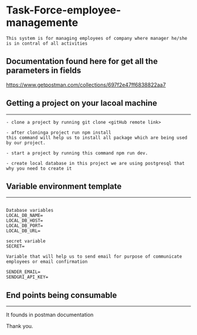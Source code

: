 # Task-Force-employee-managemente
```
This system is for managing employees of company where manager he/she is in contral of all activities 
```
## Documentation found here for get all the parameters in fields

https://www.getpostman.com/collections/697f2e47ff6838822aa7


## Getting a project on your lacoal machine
****
```
- clone a project by running git clone <gitHub remote link>

- after cloninga project run npm install
this command will help us to install all package which are being used by our project.

- start a project by running this command npm run dev.

- create local database in this project we are using postgresql that why you need to create it
```

## Variable environment template
****

```

Database variables
LOCAL_DB_NAME=
LOCAL_DB_HOST=
LOCAL_DB_PORT=
LOCAL_DB_URL=

secret variable
SECRET=

Variable that will help us to send email for purpose of communicate employees or email confirmation

SENDER_EMAIL=
SENDGRI_API_KEY=

```
## End points being consumable
***
It founds in postman documentation

Thank you.
